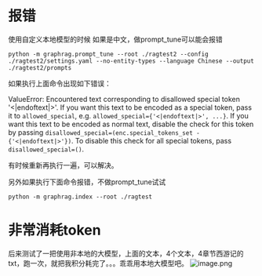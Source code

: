 
# 报错
使用自定义本地模型的时候 如果是中文，做prompt_tune可以能会报错

```
python -m graphrag.prompt_tune --root ./ragtest2 --config ./ragtest2/settings.yaml --no-entity-types --language Chinese --output ./ragtest2/prompts
```

如果执行上面命令出现如下错误：

ValueError: Encountered text corresponding to disallowed special token '<|endoftext|>'.
If you want this text to be encoded as a special token, pass it to `allowed_special`, e.g. `allowed_special={'<|endoftext|>', ...}`.
If you want this text to be encoded as normal text, disable the check for this token by passing `disallowed_special=(enc.special_tokens_set - {'<|endoftext|>'})`.
To disable this check for all special tokens, pass `disallowed_special=()`.

有时候重新再执行一遍，可以解决。


另外如果执行下面命令报错，不做prompt_tune试试

```
python -m graphrag.index --root ./ragtest
```





# 非常消耗token
后来测试了一把使用非本地的大模型，上面的文本，4个文本，4章节西游记的txt，跑一次，就把我积分耗完了。。。乖乖用本地大模型吧。
![image.png](https://gitee.com/hxc8/images9/raw/master/img/202409080947087.png)
